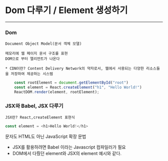 # Dom 다루기 / Element 생성하기

----
### Dom

    Document Object Model(문서 객체 모델)
    
    메모리에 웹 페이지 문서 구조를 표현
    DOM으로 부터 엘리먼트가 나온다

    * CDN이란? Content Delivery Network의 약자로서, 웹에서 사용되는 다양한 리소스들을 저장하여 제공하는 시스템

```javascript
    const rootElement = document.getElementById("root")
    const element = React.createElement("h1", "Hello World!")
    ReactDOM.render(element, rootElement);
```

### JSX와 Babel, JSX 다루기
    JSX란? React,createElement 표현식

```javascript
const element = <h1>Hello World!</h1>
```
문자도 HTML도 아닌 JavaScript 확장 문법

* JSX를 활용하려면 Babel 이라는 Javascript 컴파일러가 필요
* DOM에서 다뤘던 element와 JSX의 element 예시와 같다.